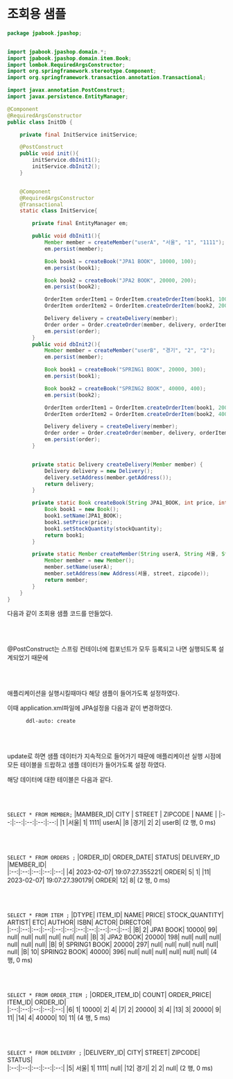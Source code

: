 # 조회용 샘플

```java
package jpabook.jpashop;


import jpabook.jpashop.domain.*;
import jpabook.jpashop.domain.item.Book;
import lombok.RequiredArgsConstructor;
import org.springframework.stereotype.Component;
import org.springframework.transaction.annotation.Transactional;

import javax.annotation.PostConstruct;
import javax.persistence.EntityManager;

@Component
@RequiredArgsConstructor
public class InitDb {

    private final InitService initService;

    @PostConstruct
    public void init(){
        initService.dbInit1();
        initService.dbInit2();
    }


    @Component
    @RequiredArgsConstructor
    @Transactional
    static class InitService{

        private final EntityManager em;

        public void dbInit1(){
            Member member = createMember("userA", "서울", "1", "1111");
            em.persist(member);

            Book book1 = createBook("JPA1 BOOK", 10000, 100);
            em.persist(book1);

            Book book2 = createBook("JPA2 BOOK", 20000, 200);
            em.persist(book2);

            OrderItem orderItem1 = OrderItem.createOrderItem(book1, 10000, 1);
            OrderItem orderItem2 = OrderItem.createOrderItem(book2, 20000, 2);

            Delivery delivery = createDelivery(member);
            Order order = Order.createOrder(member, delivery, orderItem1, orderItem2);
            em.persist(order);
        }
        public void dbInit2(){
            Member member = createMember("userB", "경기", "2", "2");
            em.persist(member);

            Book book1 = createBook("SPRING1 BOOK", 20000, 300);
            em.persist(book1);

            Book book2 = createBook("SPRING2 BOOK", 40000, 400);
            em.persist(book2);

            OrderItem orderItem1 = OrderItem.createOrderItem(book1, 20000, 3);
            OrderItem orderItem2 = OrderItem.createOrderItem(book2, 40000, 4);

            Delivery delivery = createDelivery(member);
            Order order = Order.createOrder(member, delivery, orderItem1, orderItem2);
            em.persist(order);
        }


        private static Delivery createDelivery(Member member) {
            Delivery delivery = new Delivery();
            delivery.setAddress(member.getAddress());
            return delivery;
        }

        private static Book createBook(String JPA1_BOOK, int price, int stockQuantity) {
            Book book1 = new Book();
            book1.setName(JPA1_BOOK);
            book1.setPrice(price);
            book1.setStockQuantity(stockQuantity);
            return book1;
        }

        private static Member createMember(String userA, String 서울, String street, String zipcode) {
            Member member = new Member();
            member.setName(userA);
            member.setAddress(new Address(서울, street, zipcode));
            return member;
        }
    }
}

```

다음과 같이 조회용 샘플 코드를 만들었다.

<Br><Br>

@PostConstruct는 스프링 컨테이너에 컴포넌트가 모두 등록되고 나면 실행되도록 설계되었기 때문에

<Br><Br>

애플리케이션을 실행시킬때마다 해당 샘플이 들어가도록 설정하였다.

이때 application.xml파일에 JPA설정을 다음과 같이 변경하였다.

```xml
      ddl-auto: create
```
<Br><Br>

update로 하면 샘플 데이터가 지속적으로 들어가기 때문에 애플리케이션 실행 시점에 모든 테이블을 드랍하고 샘플 데이터가 들어가도록 설정 하였다.

해당 데이터에 대한 테이블은 다음과 같다.


<Br><Br>


`SELECT * FROM MEMBER;`
|MAMBER_ID|  	CITY | 	STREET | 	ZIPCODE | 	NAME  |
|:--:|:--:|:--:|:--:|:--:|
|1	|서울|	1|	1111|	userA|
|8	|경기|	2|	2|	userB|
(2 행, 0 ms)

<Br><Br>

`SELECT * FROM ORDERS ;`
|ORDER_ID|  	ORDER_DATE|  	STATUS|  	DELIVERY_ID  	|MEMBER_ID|  
|:--:|:--:|:--:|:--:|:--:|
|4|	2023-02-07| 19:07:27.355221|	ORDER|	5|	1|
|11|	2023-02-07| 19:07:27.390179|	ORDER|	12|	8|
(2 행, 0 ms)

<Br><Br>

`SELECT * FROM ITEM ;`
|DTYPE| 	ITEM_ID|  	NAME|  	PRICE|  	STOCK_QUANTITY|  	ARTIST|  	ETC|  	AUTHOR|  	ISBN|  	ACTOR|  	DIRECTOR|  
|:--:|:--:|:--:|:--:|:--:|:--:|:--:|:--:|:--:|:--:|:--:|
|B|	2|	JPA1 BOOK|	10000|	99|	null|	null|	null|	null|	null|	null|
|B|	3|	JPA2 BOOK|	20000|	198|	null|	null|	null|	null|	null|	null|
|B|	9|	SPRING1 BOOK|	20000|	297|	null|	null|	null|	null|	null|	null|
|B|	10|	SPRING2 BOOK|	40000|	396|	null|	null|	null|	null|	null|	null|
(4 행, 0 ms)

<Br><Br>

`SELECT * FROM ORDER_ITEM ;`
|ORDER_ITEM_ID|  	COUNT|  	ORDER_PRICE|  	ITEM_ID|  	ORDER_ID|  
|:--:|:--:|:--:|:--:|:--:|
|6|	1|	10000|	2|	4|
|7|	2|	20000|	3|	4|
|13|	3|	20000|	9|	11|
|14|	4|	40000|	10|	11|
(4 행, 5 ms)

<Br><Br>

`SELECT * FROM DELIVERY ;`
|DELIVERY_ID|  	CITY|  	STREET|  	ZIPCODE|  	STATUS|  
|:--:|:--:|:--:|:--:|:--:|
|5|	서울|	1|	1111|	null|
|12|	경기|	2|	2|	null|
(2 행, 0 ms)

<Br><Br>
